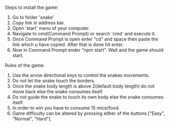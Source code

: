 Steps to install the game:
1. Go to folder 'snake'.
2. Copy link in address bar.
3. Open 'start' menu of your computer.
4. Navigate to cmd(Command Prompt) or search 'cmd' and execute it.
5. Once Command Prompt is open enter "cd" and space then paste the link 
   which u have copied. After that is done hit enter.
6. Now in Command Prompt ender "npm start". Wait and the game should start.

Rules of the game:
1. Use the arrow directional keys to control the snakes movements.
2. Do not let the snake touch the borders.
3. Once the snake body length is above 2(default body length) do not move back
   else the snake consumes itself.
4. Do not guide the snake to touch its own body else the snake consumes itself.
5. In order to win you have to consume 15 mice/food.
6. Game difficulty can be altered by pressing either of the buttons ["Easy", "Normal", "Hard"]. 
